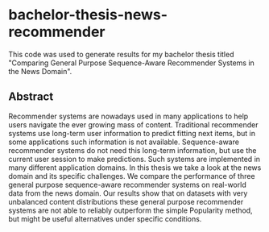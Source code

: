 # bachelor-thesis-news-recommender

This code was used to generate results for my bachelor thesis titled "Comparing General Purpose Sequence-Aware Recommender Systems in the News Domain".

## Abstract

Recommender systems are nowadays used in many applications to help users navigate the ever growing mass of content.
Traditional recommender systems use long-term user information to predict fitting next items, but in some applications such information is not available.
Sequence-aware recommender systems do not need this long-term information, but use the current user session to make predictions.
Such systems are implemented in many different application domains. 
In this thesis we take a look at the news domain and its specific challenges.
We compare the performance of three general purpose sequence-aware recommender systems on real-world data from the news domain.
Our results show that on datasets with very unbalanced content distributions these general purpose recommender systems are not able to reliably outperform the simple Popularity method, but might be useful alternatives under specific conditions.
